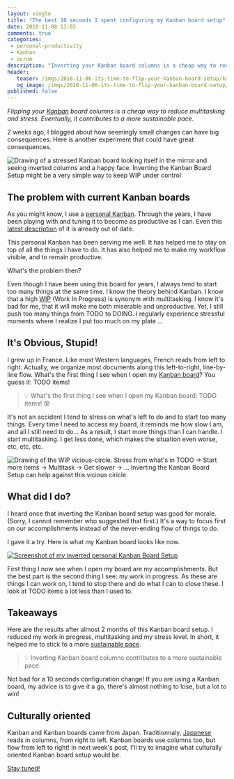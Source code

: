```yaml
---
layout: single
title: "The best 10 seconds I spent configuring my Kanban board setup"
date: 2018-11-08 13:03
comments: true
categories:
 - personal-productivity
 - Kanban
 - scrum
description: "Inverting your Kanban board columns is a cheap way to reduce multitasking and stress. Eventually, it contributes to a more sustainable pace. By adapting Kanban boards setup to our culture, we can make them highlight what can be finished instead of what can be started!"
header:
   teaser: /imgs/2018-11-06-its-time-to-flip-your-kanban-board-setup/kanban-mirror-teaser.jpeg
   og_image: /imgs/2018-11-06-its-time-to-flip-your-kanban-board-setup/kanban-mirror-og.jpeg
published: false   
---
```

_Flipping your [Kanban](https://en.wikipedia.org/wiki/Kanban) board columns is a cheap way to reduce multitasking and stress. Eventually, it contributes to a more sustainable pace._

2 weeks ago, I blogged about how seemingly small changes can have big consequences. Here is another experiment that could have great consequences.

![Drawing of a stressed Kanban board looking itself in the mirror and seeing inverted columns and a happy face. Inverting the Kanban Board Setup might be a very simple way to keep WIP under control]({{site.url}}/imgs/2018-11-06-its-time-to-flip-your-kanban-board-setup/kanban-mirror.jpeg)

## The problem with current Kanban boards

As you might know, I use a [personal Kanban](http://personalkanban.com). Through the years, I have been playing with and tuning it to become as productive as I can. Even this [latest description](/my-ultimate-jira-personal-kanban/) of it is already out of date.

This personal Kanban has been serving me well. It has helped me to stay on top of all the things I have to do. It has also helped me to make my workflow visible, and to remain productive.

What's the problem then?

Even though I have been using this board for years, I always tend to start too many things at the same time. I know the theory behind Kanban. I know that a high [WIP](https://en.wikipedia.org/wiki/Work_in_process) (Work In Progress) is synonym with multitasking. I know it's bad for me, that it will make me both miserable and unproductive. Yet, I still push too many things from TODO to DOING. I regularly experience stressful moments where I realize I put too much on my plate ...

## It's Obvious, Stupid!

I grew up in France. Like most Western languages, French reads from left to right. Actually, we organize most documents along this left-to-right, line-by-line flow. What's the first thing I see when I open my [Kanban board](https://en.wikipedia.org/wiki/Kanban_board)? You guess it: TODO items!

> 💡 What's the first thing I see when I open my Kanban board: TODO items! 😰

It's not an accident I tend to stress on what's left to do and to start too many things. Every time I need to access my board, it reminds me how slow I am, and all I still need to do... As a result, I start more things than I can handle. I start multitasking. I get less done, which makes the situation even worse, etc, etc, etc.

![Drawing of the WIP vicious-circle. Stress from what's in TODO -> Start more items -> Multitask -> Get slower -> ... Inverting the Kanban Board Setup can help against this vicious ciricle.]({{site.url}}/imgs/2018-11-06-its-time-to-flip-your-kanban-board-setup/WIP-vicious-circle.jpeg)

## What did I do?

I heard once that inverting the Kanban board setup was good for morale. (Sorry, I cannot remember who suggested that first.) It's a way to focus first on our accomplishments instead of the never-ending flow of things to do.

I gave it a try. Here is what my Kanban board looks like now.

[![Screenshot of my inverted personal Kanban Board Setup]({{site.url}}/imgs/2018-11-06-its-time-to-flip-your-kanban-board-setup/inverted-kanban-setup.jpg)](/imgs/2018-11-06-its-time-to-flip-your-kanban-board-setup/inverted-kanban-setup.png)

First thing I now see when I open my board are my accomplishments. But the best part is the second thing I see: my work in progress. As these are things I can work on, I tend to stop there and do what I can to close these. I look at TODO items a lot less than I used to.

## Takeaways

Here are the results after almost 2 months of this Kanban board setup. I reduced my work in progress, multitasking and my stress level. In short, it helped me to stick to a more [sustainable pace](http://www.extremeprogramming.org/rules/overtime.html).

> 💡 Inverting Kanban board columns contributes to a more sustainable pace.

Not bad for a 10 seconds configuration change! If you are using a Kanban board, my advice is to give it a go, there's almost nothing to lose, but a lot to win!

## Culturally oriented

Kanban and Kanban boards came from Japan. Traditionnaly, [Japanese](https://en.wikipedia.org/wiki/Japanese_writing_system) reads in columns, from right to left. Kanban boards use columns too, but flow from left to right! In next week's post, I'll try to imagine what culturally oriented Kanban board setup would be.

[Stay tuned!](http://eepurl.com/dxKE95)
